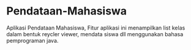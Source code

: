 # Pendataan-Mahasiswa
Aplikasi Pendataan Mahasiswa, Fitur aplikasi ini menampilkan list kelas dalam bentuk reycler viewer, mendata siswa dll menggunakan bahasa pemprograman java. 
